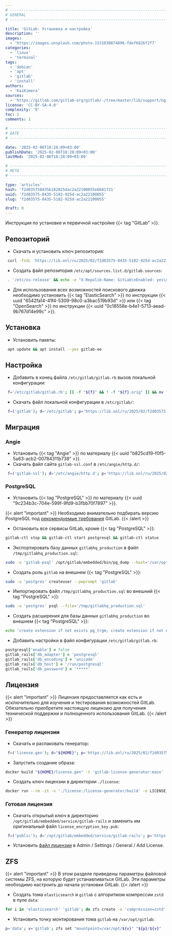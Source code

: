 ```yaml
---
# -------------------------------------------------------------------------------------------------------------------- #
# GENERAL
# -------------------------------------------------------------------------------------------------------------------- #

title: 'GitLab: Установка и настройка'
description: ''
images:
  - 'https://images.unsplash.com/photo-1531030874896-fdef6826f2f7'
categories:
  - 'linux'
  - 'terminal'
tags:
  - 'debian'
  - 'apt'
  - 'gitlab'
  - 'install'
authors:
  - 'KaiKimera'
sources:
  - 'https://gitlab.com/gitlab-org/gitlab/-/tree/master/lib/support/nginx'
license: 'CC-BY-SA-4.0'
complexity: '0'
toc: 1
comments: 1

# -------------------------------------------------------------------------------------------------------------------- #
# DATE
# -------------------------------------------------------------------------------------------------------------------- #

date: '2025-02-06T18:28:09+03:00'
publishDate: '2025-02-06T18:28:09+03:00'
lastMod: '2025-02-06T18:28:09+03:00'

# -------------------------------------------------------------------------------------------------------------------- #
# META
# -------------------------------------------------------------------------------------------------------------------- #

type: 'articles'
hash: 'f2d035758435b182025dac2a22100055e6b81721'
uuid: 'f2d03575-8435-5182-925d-ac2a22100055'
slug: 'f2d03575-8435-5182-925d-ac2a22100055'

draft: 0
---
```


Инструкция по установке и первичной настройке {{< tag "GitLab" >}}.

<!--more-->

## Репозиторий

- Скачать и установить ключ репозитория:

```bash
 curl -fsSL 'https://lib.onl/ru/2025/02/f2d03575-8435-5182-925d-ac2a22100055/gitlab.asc' | gpg --dearmor -o '/etc/apt/keyrings/gitlab.gpg'
```

- Создать файл репозитория `/etc/apt/sources.list.d/gitlab.sources`:

```bash
 . '/etc/os-release' && echo -e "X-Repolib-Name: GitLab\nEnabled: yes\nTypes: deb\nURIs: https://packages.gitlab.com/gitlab/gitlab-ee/${ID}\n#URIs: https://mirror.yandex.ru/mirrors/packages.gitlab.com/gitlab/gitlab-ce\nSuites: ${VERSION_CODENAME}\nComponents: main\nArchitectures: $( dpkg --print-architecture )\nSigned-By: /etc/apt/keyrings/gitlab.gpg\n" | tee '/etc/apt/sources.list.d/gitlab.sources' > '/dev/null'
```

- Для использования всех возможностей поискового движка необходимо установить {{< tag "ElasticSearch" >}} по инструкции {{< uuid "6542fa14-41f4-5309-98c0-a3bac519b93d" >}} или {{< tag "OpenSearch" >}} по инструкции {{< uuid "0c18558e-b4e1-5713-aead-9b767d14e99c" >}}.

## Установка

- Установить пакеты:

```bash
 apt update && apt install --yes gitlab-ee
```

## Настройка

- Добавить в конец файла `/etc/gitlab/gitlab.rb` вызов локальной конфигурации:

```bash
 f='/etc/gitlab/gitlab.rb'; [[ -f "${f}" && ! -f "${f}.orig" ]] && mv "${f}" "${f}.orig" && cp "${f}.orig" "${f}" && echo -e '\nfrom_file "/etc/gitlab/gitlab.local.rb"\n' | tee -a "${f}" > '/dev/null'
```

- Скачать файл локальной конфигурации в `/etc/gitlab/`:

```bash
 f=('gitlab'); d='/etc/gitlab'; p='https://lib.onl/ru/2025/02/f2d03575-8435-5182-925d-ac2a22100055'; for i in "${f[@]}"; do curl -fsSLo "${d}/${i}.local.rb" "${p}/${i}.rb"; done
```

## Миграция

### Angie

- Установить {{< tag "Angie" >}} по материалу {{< uuid "b825cd19-f0f5-5a63-acb2-00784311b738" >}}.
- Скачать файл сайта `gitlab-ssl.conf` в `/etc/angie/http.d/`:

```bash
 f=('gitlab-ssl'); d='/etc/angie/http.d'; p='https://lib.onl/ru/2025/02/f2d03575-8435-5182-925d-ac2a22100055'; for i in "${f[@]}"; do curl -fsSLo "${d}/${i}.conf" "${p}/${i}.conf"; done
```

### PostgreSQL

- Установить {{< tag "PostgreSQL" >}} по материалу {{< uuid "9c234b3c-704e-599f-9fd9-b3fbb70f7897" >}}.

{{< alert "important" >}}
Необходимо внимательно подбирать версию PostgreSQL под [рекомендуемые требования](https://docs.gitlab.com/install/requirements/#postgresql) GitLab.
{{< /alert >}}

- Остановить все сервисы GitLab, кроме {{< tag "PostgreSQL" >}}:

```bash
gitlab-ctl stop && gitlab-ctl start postgresql && gitlab-ctl status
```

- Экспортировать базу данных `gitlabhq_production` в файл `/tmp/gitlabhq_production.sql`:

```bash
sudo -u 'gitlab-psql' /opt/gitlab/embedded/bin/pg_dump --host='/var/opt/gitlab/postgresql' --username='gitlab-psql' --dbname='gitlabhq_production' --clean --create --file='/tmp/gitlabhq_production.sql'
```

- Создать роль `gitlab` на внешнем {{< tag "PostgreSQL" >}}:

```bash
sudo -u 'postgres' createuser --pwprompt 'gitlab'
```

- Импортировать файл `/tmp/gitlabhq_production.sql` во внешний {{< tag "PostgreSQL" >}}:

```bash
sudo -u 'postgres' psql --file='/tmp/gitlabhq_production.sql'
```

- Создать расширения для базы данных `gitlabhq_production` во внешнем {{< tag "PostgreSQL" >}}:

```bash
echo 'create extension if not exists pg_trgm; create extension if not exists btree_gist; create extension if not exists plpgsql;' | sudo -u 'postgres' psql 'gitlabhq_production'
```

- Добавить настройки в файл конфигурации `/etc/gitlab/gitlab.rb`:

```ruby
postgresql['enable'] = false
gitlab_rails['db_adapter'] = 'postgresql'
gitlab_rails['db_encoding'] = 'unicode'
gitlab_rails['db_host'] = '/run/postgresql'
gitlab_rails['db_password'] = '*****'
```

## Лицензия

{{< alert "important" >}}
Лицензия предоставляется как есть и исключительно для изучения и тестирования возможностей GitLab. Обязательно приобретите настоящую лицензию для получения технической поддержки и полноценного использования GitLab.
{{< /alert >}}

### Генератор лицензии

- Скачать и распаковать генератор:

```bash
 f=('license.gen'); d="${HOME}"; p='https://lib.onl/ru/2025/02/f2d03575-8435-5182-925d-ac2a22100055'; for i in "${f[@]}"; do curl -fsSLo "${d}/${i}.tar.xz" "${p}/${i}.tar.xz" && tar -xJf "${d}/${i}.tar.xz"; done
```

- Запустить создание образа:

```bash
docker build "${HOME}/license.gen" -t 'gitlab-license-generator:main'
```

- Создать ключ лицензии в директории `./license`:

```bash
docker run --rm -it -v './license:/license-generator/build' -e LICENSE_NAME='GitLab' -e LICENSE_COMPANY='GitLab' -e LICENSE_EMAIL='license@example.com' -e LICENSE_PLAN='ultimate' -e LICENSE_USER_COUNT='2147483647' -e LICENSE_EXPIRE_YEAR='2500' 'gitlab-license-generator:main'
```

### Готовая лицензия

- Скачать открытый ключ в директорию `/opt/gitlab/embedded/service/gitlab-rails` и заменить им оригинальный файл `license_encryption_key.pub`:

```bash
 f=('public'); d='/opt/gitlab/embedded/service/gitlab-rails'; p='https://lib.onl/ru/2025/02/f2d03575-8435-5182-925d-ac2a22100055'; [[ -f "${d}/license_encryption_key.pub" && ! -f "${d}/license_encryption_key.pub.orig" ]] && mv "${d}/license_encryption_key.pub" "${d}/license_encryption_key.pub.orig"; for i in "${f[@]}"; do curl -fsSLo "${d}/license_encryption_key.pub" "${p}/${i}.key"
```

- Установить [файл лицензии](license.key) в Admin / Settings / General / Add License.

## ZFS

{{< alert "important" >}}
В этом разделе приведены параметры файловой системы ZFS, на которую будет устанавливаться GitLab. Эти параметры необходимо настроить до начала установки GitLab.
{{< /alert >}}

- Создать тома `elasticsearch` и `gitlab` с алгоритмом компрессии `zstd` в пуле `data`:

```bash
for i in 'elasticsearch' 'gitlab'; do zfs create -o 'compression=zstd' "data/${i}"; done
```

- Установить точку монтирования тома `gitlab` на `/var/opt/gitlab`:

```bash
p='data'; v='gitlab'; zfs set "mountpoint=/var/opt/${v}" "${p}/${v}"
```
